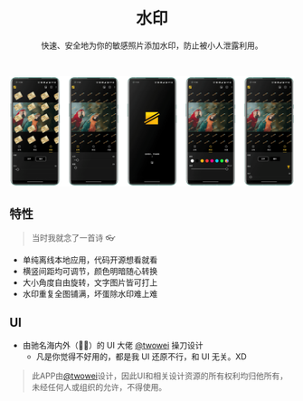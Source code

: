 <h1 align="center">水印</h1>

<p align="center">  
快速、安全地为你的敏感照片添加水印，防止被小人泄露利用。
</p>
</br>

<p align="center">
<img src="/static/preview.png"/>
</p>

## 特性

> 当时我就念了一首诗 👓

- 单纯离线本地应用，代码开源想看就看
- 横竖间距均可调节，颜色明暗随心转换
- 大小角度自由旋转，文字图片皆可打上
- 水印重复全图铺满，坏蛋除水印难上难
  


## UI
- 由驰名海内外（👏🤪）的 UI 大佬 [@twowei](https://github.com/twowei) 操刀设计
  - 凡是你觉得不好用的，都是我 UI 还原不行，和 UI 无关。XD
  
> 此APP由[@twowei](https://github.com/twowei)设计，因此UI和相关设计资源的所有权利均归他所有，未经任何人或组织的允许，不得使用。
